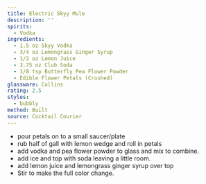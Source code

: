 ```yaml
---
title: Electric Skyy Mule
description: ''
spirits:
  - Vodka
ingredients:
  - 1.5 oz Skyy Vodka
  - 3/4 oz Lemongrass Ginger Syrup
  - 1/2 oz Lemon Juice
  - 3.75 oz Club Soda
  - 1/8 tsp Butterfly Pea Flower Powder
  - Edible Flower Petals (Crushed)
glassware: Collins
rating: 2.5
styles:
  - bubbly
method: Built
source: Cocktail Courier
---
```


- pour petals on to a small saucer/plate
- rub half of gall with lemon wedge and roll in petals
- add vodka and pea flower powder to glass and mix to combine.
- add ice and top with soda leaving a little room.
- add lemon juice and lemongrass ginger syrup over top
- Stir to make the full color change.